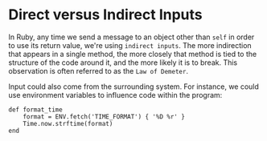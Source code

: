 # Direct versus Indirect Inputs

In Ruby, any time we send a message to an object other than `self` in order to use its return value, we're using `indirect inputs`. The more indirection that appears in a single method, the more closely that method is tied to the structure of the code around it, and the more likely it is to break. This observation is often referred to as the `Law of Demeter`. 

Input could also come from the surrounding system. For instance, we could use environment variables to influence code within the program:

	def format_time
		format = ENV.fetch('TIME_FORMAT') { '%D %r' }
		Time.now.strftime(format)
	end